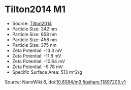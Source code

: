 <a name="material" />

# Tilton2014 M1
<script type="application/ld+json">
  {
    "@context": "https://schema.org/",
    "@type": "ChemicalSubstance",
    "@id": "https://egonw.github.io/nanowiki/nanowiki438.html#material",
    "http://purl.org/dc/terms/conformsTo":
      {
        "@type": "CreativeWork",
        "@id": "https://bioschemas.org/profiles/ChemicalSubstance/0.4-RELEASE/"
      },
    "identfier": "438",
    "name": "Tilton2014 M1",
    "url": "https://egonw.github.io/nanowiki/nanowiki438.html#material",
    "sameAs": "http://127.0.0.1/mediawiki/index.php/Special:URIResolver/Tilton2014_M1"
  }
</script>


* Source: [Tilton2014](articleTilton2014.md)
* Particle Size: 342 nm
* Particle Size: 858 nm
* Particle Size: 458 nm
* Particle Size: 375 nm
* Zeta Potential: -13.3 mV
* Zeta Potential: -11.8 mV
* Zeta Potential: -10.64 mV
* Zeta Potential: -9.78 mV
* Specific Surface Area: 513 m^2/g


Source: NanoWiki 6, doi:[10.6084/m9.figshare.11897205.v1](https://doi.org/10.6084/m9.figshare.11897205.v1)
